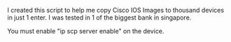 I created this script to help me copy Cisco IOS Images to thousand devices in just 1 enter.
I was tested in 1 of the biggest bank in singapore.

You must enable "ip scp server enable" on the device.

